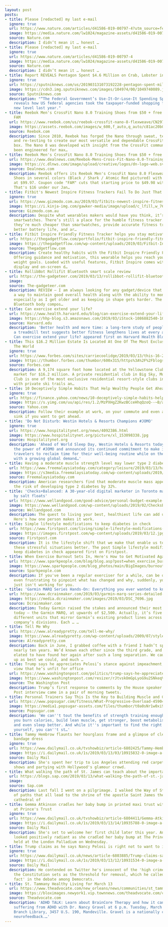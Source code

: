 ```yaml
---
layout: post
posts:
- title: Please [redacted] my last e-mail
  ignore: true
  url: https://www.nature.com/articles/d41586-019-00797-4?utm_source=feedburner&utm_medium=feed&utm_campaign=Feed%3A+nature%2Frss%2Fcurrent+%28Nature+-+Issue%29
  image: https://media.nature.com/lw1024/magazine-assets/d41586-019-00797-4/d41586-019-00797-4_16534170.jpg
  source: Nature.com
  description: I didn’t mean it … honest …
- title: Please [redacted] my last e-mail
  ignore: true
  url: https://www.nature.com/articles/d41586-019-00797-4
  image: https://media.nature.com/lw1024/magazine-assets/d41586-019-00797-4/d41586-019-00797-4_16534170.jpg
  source: Nature.com
  description: I didn’t mean it … honest …
- title: Report REVEALS Pentagon Spent $4.6 Million on Crab, Lobster in One Month
  ignore: true
  url: https://sputniknews.com/us/201903131073192228-pentagon-spent-millions-crab-lobster/
  image: https://cdn3.img.sputniknews.com/images/104974/00/1049740089.jpg
  source: Sputniknews.com
  description: "“The Federal Government’s Use-It-Or-Lose-It Spending Spree” report
    reveals how US federal agencies took the taxpayer-funded shopping fever to a whole
    new level last year."
- title: Reebok Men's CrossFit Nano 8.0 Training Shoes from $50 + free shipping w/code
    FAM
  url: https://www.reebok.com/us/reebok-crossfit-nano-8-flexweave/CN2976.html
  image: https://assets.reebok.com/images/w_600,f_auto,q_auto/c81ac20b0d80411c8d60a8c80022642e_9366/Reebok_CrossFit_Nano_8_Flexweave__Grey_CN2976_01_standard.jpg
  source: Reebok.com
  description: Since 2010, Reebok has forged the Nano through sweat, testing, re-designing
    and re-testing to create our most versatile and dependable CrossFit shoe in the
    box. The Nano 8 was developed with insight from the CrossFit community, and has
    been engineered for max…
- title: Reebok Men's CrossFit Nano 8.0 Training Shoes from $50 + free shipping
  url: https://www.dealnews.com/Reebok-Mens-Cross-Fit-Nano-8.0-Training-Shoes-from-50-free-shipping/17924007.html
  image: https://c.dlnws.com/image/upload/creative/logos/dn-logo-web.svg
  source: Dealnews.com
  description: Reebok offers its Reebok Men's CrossFit Nano 8.0 Flexweave Training
    Shoes in several colors (Black / Shark / Atomic Red pictured) with prices starting
    at $99.97. Coupon code "FAM" cuts that starting price to $49.98 with free shipping.
    That's $16 under our Jan…
- title: Fitbit's Newest Inspire Fitness Trackers Fail To Do Just That
  ignore: true
  url: https://www.gizmodo.com.au/2019/03/fitbits-newest-inspire-fitness-trackers-fail-to-do-just-that-review/
  image: https://i.kinja-img.com/gawker-media/image/upload/c_lfill,w_768,q_90/v8blfmjqrtoopbeuryu0.jpg
  source: Gizmodo.com.au
  description: Despite what wearables makers would have you think, it’s not just all
    smartwatches. There’s still a place for the humble fitness tracker. For starters,
    they’re much cheaper than smartwatches, provide accurate fitness tracking, have
    better battery life, and ar…
- title: Fitbit Inspire Friendly Fitness Tracker helps you stay motivated
  url: https://thegadgetflow.com/portfolio/fitbit-inspire-friendly-fitness-tracker/
  image: https://thegadgetflow.com/wp-content/uploads/2019/03/Fitbit-Inspire-Friendly-Fitness-Tracker-01.jpg
  source: Thegadgetflow.com
  description: Create healthy habits with the Fitbit Inspire Friendly Fitness Tracker.
    Offering guidance and motivation, this wearable helps you reach your fitness and
    weight goals. Loaded with useful features, Fitbit Inspire comes with a touchscreen
    display and on-screen d…
- title: RollibBot Rollifit Bluetooth smart scale review
  url: https://the-gadgeteer.com/2019/03/13/rollibbot-rollifit-bluetooth-body-scale-review/
  image: 
  source: The-gadgeteer.com
  description: REVIEW – I am always looking for any gadget/device that can offer me
    a way to maintain good overall health along with the ability to monitor my progress
    especially as I get older and as keeping in shape gets harder. The RolliBot Rollifit
    Bluetooth body compos…
- title: Can exercise extend your life?
  url: https://www.health.harvard.edu/blog/can-exercise-extend-your-life-2019031316207
  image: https://hhp-blog.s3.amazonaws.com/2019/03/iStock-1086882540-1024x683.jpg
  source: Harvard.edu
  description: 'Better health and more time: a long-term study of people who took
    a treadmill test suggests better fitness lengthens lives at every age. The post
    Can exercise extend your life? appeared first on Harvard Health Blog.'
- title: This $16.2 Million Estate Is Located At One Of The Most Exclusive Clubs In
    The World
  ignore: true
  url: https://www.forbes.com/sites/carriecoolidge/2019/03/13/this-16-2-million-estate-is-located-at-one-of-the-most-exclusive-clubs-in-the-world/
  image: https://thumbor.forbes.com/thumbor/600x315/https%3A%2F%2Fblogs-images.forbes.com%2Fcarriecoolidge%2Ffiles%2F2019%2F03%2F20181206_yc_res_324_aerial_0004.jpg
  source: Forbes.com
  description: A 9,174 square foot home located at the Yellowstone Club is on the
    market for $16.2 million. A private residential club in Big Sky, Montana, Yellowstone
    Club is one of the most exclusive residential resort-style clubs in the country
    with private ski trails an…
- title: 10 Deceptively Simple Habits That Help Wealthy People Get Ahead
  ignore: true
  url: https://finance.yahoo.com/news/10-deceptively-simple-habits-help-122410964.html
  image: https://s.yimg.com/uu/api/res/1.2/MzPXHgZ2KwzBCceHhqQzoQ--~B/aD00MDA7dz03Mjg7c209MTthcHBpZD15dGFjaHlvbg--/https://media.zenfs.com/en/moneywise_327/d6a056982e1a983827c16dcad533cd78
  source: Yahoo.com
  description: Follow their example at work, on your commute and even at the bathroom
    sink if you want to get ahead.
- title: 'Do Not Disturb: Westin Hotels & Resorts Champions #JOMO'
  ignore: true
  url: https://www.hospitalitynet.org/news/4092386.html
  image: https://www.hospitalitynet.org/picture/xl_153098338.jpg
  source: Hospitalitynet.org
  description: 'Ahead of World Sleep Day, Westin Hotels & Resorts today recognized
    the power of #JOMO and announced its continued commitment to make it easy for
    travelers to reclaim time for their well-being routine while on the road. In lockstep
    with a growing global demand…'
- title: Having a moderate muscle strength level may lower type 2 diabetes risk
  url: https://www.freemalaysiatoday.com/category/leisure/2019/03/13/having-a-moderate-muscle-strength-level-may-lower-type-2-diabetes-risk/
  image: https://s3media.freemalaysiatoday.com/wp-content/uploads/2019/03/Webp.net-resizeimage-8.jpeg
  source: Freemalaysiatoday.com
  description: American researchers find that moderate muscle mass appears to reduce
    the risk of developing type 2 diabetes by 32%.
- title: 'Checks+Balanced: A 30-year-old digital marketer in Toronto making $60K swears
    by salt floats'
  url: https://www.wellandgood.com/good-advice/personal-budget-example-digital-marketer-toronto/
  image: https://www.wellandgood.com/wp-content/uploads/2019/02/ChecksBalanced-Feature-Stocksy-Jen-Grantham.jpg
  source: Wellandgood.com
  description: The quest to living your best, healthiest life can add up real quick.
    Here's how one person makes it work.
- title: Simple lifestyle modifications to keep diabetes in check
  url: https://www.firstpost.com/living/simple-lifestyle-modifications-to-keep-diabetes-in-check-6206981.html
  image: https://images.firstpost.com/wp-content/uploads/2019/03/12.jpg
  source: Firstpost.com
  description: It is the lifestyle shift that we make that enable us to deal with
    these stressful situations better. The post Simple lifestyle modifications to
    keep diabetes in check appeared first on Firstpost.
- title: When Exercise Burnout Sets In, Here's How to Get Motivated Again
  url: https://www.sparkpeople.com/blog/blog.asp?post=when_exercise_burnout_sets_in_heres_how_to_get_motivated_again
  image: https://www.sparkpeople.com/blog_photos/main/BigImages/burnout_header.png
  source: Sparkpeople.com
  description: If you've been a regular exerciser for a while, can be difficult and
    even frustrating to pinpoint what has changed and why, suddenly, your workout
    just isn't working for you.
- title: 'Garmin MARQ Series Hands-On: Everything you ever wanted to know'
  url: https://www.dcrainmaker.com/2019/03/garmin-marq-series-detailed-overview-hands-on.html
  image: https://media.dcrainmaker.com/images/2019/03/DSC_7696.jpg
  source: Dcrainmaker.com
  description: Today Garmin raised the stakes and announced their most expensive watch
    today – the Garmin MARQ, at upwards of $2,500. Actually, it’s five watches. Five
    different units that mirror Garmin’s existing product lines across all of the
    company’s divisions. Each … …
- title: Tell Me Why
  url: https://www.alreadypretty.com/tell-me-why/
  image: https://www.alreadypretty.com/wp-content/uploads/2009/07/style-and-body-image.jpg
  source: Alreadypretty.com
  description: Back in June, I grabbed coffee with a friend I hadn’t spoken to in
    nearly ten years. We’d known each other since the third grade, and I was simply
    elated to have found her again after such a long separation. We caught each other
    up as best we could, and much …
- title: Trump says he appreciates Pelosi’s stance against impeachment, ignores her
    view that he’s unfit for office
  url: https://www.washingtonpost.com/politics/trump-says-he-appreciates-pelosis-stance-against-impeachment-ignores-her-view-that-hes-unfit-for-office/2019/03/13/5dfa9608-457e-11e9-8aab-95b8d80a1e4f_story.html
  image: https://www.washingtonpost.com/resizer/rJtvskOmGpLyoG9u2SNkeqVWzgU=/1484x0/arc-anglerfish-washpost-prod-washpost.s3.amazonaws.com/public/7JZDTPCBWYI6TBNNO6PPAX6Z3A.jpg
  source: The Washington Post
  description: Trump’s first response to comments by the House speaker in a Washington
    Post interview came in a pair of morning tweets.
- title: Personal Trainers Say This Is the Key to Building Muscle and Getting Stronger
  url: https://www.popsugar.com/fitness/What-Progressive-Overload-45904551
  image: https://media1.popsugar-assets.com/files/thumbor/t0a0sNr1w0xi9y_gOJ3Ib7pZZuo/fit-in/1200x630/filters:format_auto-!!-:strip_icc-!!-:fill-!white!-/2019/03/12/914/n/1922729/bf613e835c881d106f14d4.11329108_.jpg
  source: Popsugar.com
  description: 'We can''t tout the benefits of strength training enough: it can help
    you burn calories, build lean muscle, get stronger, boost metabolism, lose weight,
    and even sleep better. And while it''s important to find the right weight to challenge
    yourself, you can''t st…'
- title: Tammy Hembrow flaunts her hourglass frame and a glimpse of cleavage in skin-coloured
    bandage dress
  ignore: true
  url: https://www.dailymail.co.uk/tvshowbiz/article-6802425/Tammy-Hembrow-flaunts-hourglass-frame-glimpse-cleavage-skin-coloured-bandage-dress.html
  image: https://i.dailymail.co.uk/1s/2019/03/13/03/10915832-0-image-a-90_1552447118275.jpg
  source: Daily Mail
  description: She's spent her trip to Los Angeles attending red carpet events, fashion
    shows and partying with Hollywood's glamour crowd.
- title: What walking the path of St. James can teach about the importance of purpose
  url: https://blogs.sap.com/2019/03/13/what-walking-the-path-of-st.-james-can-teach-about-the-importance-of-purpose/
  image: 
  source: Sap.com
  description: Last fall I went on a pilgrimage. I walked the Way of St James, a network
    of paths that all lead to the shrine of the apostle Saint James the Great in the
    cathedral of
- title: Gemma Atkinson cradles her baby bump in printed maxi trust with Gorka Marquez
    at Prince's Trust
  ignore: true
  url: https://www.dailymail.co.uk/tvshowbiz/article-6804411/Gemma-Atkinson-cradles-baby-bump-printed-maxi-trust-Gorka-Marquez-Princes-Trust.html
  image: https://i.dailymail.co.uk/1s/2019/03/13/14/10935788-0-image-a-208_1552488564942.jpg
  source: Daily Mail
  description: She's set to welcome her first child later this year. And Gemma Atkinson
    looked positively radiant as she cradled her baby bump at The Princes Trust Awards
    held at the London Palladium on Wednesday.
- title: Trump claims as he says Nancy Pelosi is right not to want to impeach him
  ignore: true
  url: https://www.dailymail.co.uk/news/article-6803885/Trump-claims-says-Nancy-Pelosi-right-not-want-impeach-him.html
  image: https://i.dailymail.co.uk/1s/2019/03/13/12/10931534-0-image-a-28_1552481475919.jpg
  source: Daily Mail
  description: He contended on Twitter he's innocent of the 'high crimes and misdemeanors'
    the Constitution sets as the threshold for removal, which he called it a 'minor
    fact' in the debate among Democrats.
- title: St. Tammany Healthy Living for March 13
  url: https://www.theadvocate.com/new_orleans/news/communities/st_tammany/article_f8876b8e-4050-11e9-91fa-cbd1d191904e.html
  image: https://bloximages.newyork1.vip.townnews.com/theadvocate.com/content/tncms/custom/image/bc1de81e-033e-11e6-bf58-bf892c9146cd.jpg
  source: Theadvocate.com
  description: 'ADHD TALK: Learn about BrainCore Therapy and how it can help those
    suffering from ADHD with Dr. Nancy Gravel at 6 p.m. Tuesday, March 19, at Causeway
    Branch Library, 3457 U.S. 190, Mandeville. Gravel is a nationally certified in
    neurofeedback.…'
---
```


